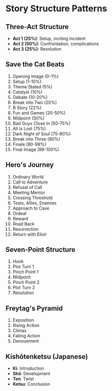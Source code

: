 <!-- Powered by BMAD™ Core -->

# Story Structure Patterns

## Three-Act Structure

- **Act 1 (25%)**: Setup, inciting incident
- **Act 2 (50%)**: Confrontation, complications
- **Act 3 (25%)**: Resolution

## Save the Cat Beats

1. Opening Image (0-1%)
2. Setup (1-10%)
3. Theme Stated (5%)
4. Catalyst (10%)
5. Debate (10-20%)
6. Break into Two (20%)
7. B Story (22%)
8. Fun and Games (20-50%)
9. Midpoint (50%)
10. Bad Guys Close In (50-75%)
11. All Is Lost (75%)
12. Dark Night of Soul (75-80%)
13. Break into Three (80%)
14. Finale (80-99%)
15. Final Image (99-100%)

## Hero's Journey

1. Ordinary World
2. Call to Adventure
3. Refusal of Call
4. Meeting Mentor
5. Crossing Threshold
6. Tests, Allies, Enemies
7. Approach to Cave
8. Ordeal
9. Reward
10. Road Back
11. Resurrection
12. Return with Elixir

## Seven-Point Structure

1. Hook
2. Plot Turn 1
3. Pinch Point 1
4. Midpoint
5. Pinch Point 2
6. Plot Turn 2
7. Resolution

## Freytag's Pyramid

1. Exposition
2. Rising Action
3. Climax
4. Falling Action
5. Denouement

## Kishōtenketsu (Japanese)

- **Ki**: Introduction
- **Shō**: Development
- **Ten**: Twist
- **Ketsu**: Conclusion
